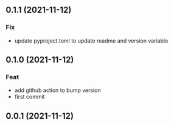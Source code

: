 ## 0.1.1 (2021-11-12)

### Fix

- update pyproject.toml to update readme and version variable

## 0.1.0 (2021-11-12)

### Feat

- add github action to bump version
- first commit

## 0.0.1 (2021-11-12)
